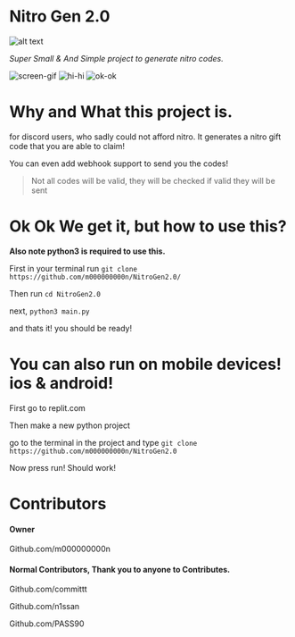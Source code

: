 # Nitro Gen 2.0
![alt text](https://github.com/m000000000n/NitroGen2.0/blob/main/D53E4619-3FD9-4889-BA67-43EC70BC89AE.jpeg/?raw=true)

*Super Small & And Simple project to generate nitro codes.*



![screen-gif](https://img.shields.io/github/languages/code-size/m000000000n/NitroGen2.0)  ![hi-hi](   https://img.shields.io/github/last-commit/m000000000n/NitroGen2.0)   ![ok-ok](https://img.shields.io/github/license/m000000000n/NitroGen2.0)








# Why and What this project is.


for discord users, who sadly could not afford nitro.
It generates a nitro gift code that you are able to claim! 


You can even add webhook support to send you the codes!

> Not all codes will be valid, they will be checked if valid they will be sent

# Ok Ok We get it, but how to use this?


**Also note python3 is required to use this.**

First in your terminal run `git clone https://github.com/m000000000n/NitroGen2.0/`



Then run `cd NitroGen2.0`


next, ` python3 main.py `


and thats it! you should be ready! 



# You can also run on mobile devices! ios & android!



First go to replit.com


Then make a new python project


go to the terminal in the project and type `git clone https://github.com/m000000000n/NitroGen2.0`

Now press run! Should work!


# Contributors

#### Owner 

Github.com/m000000000n


#### Normal Contributors, Thank you to anyone to Contributes.



Github.com/committt


Github.com/n1ssan


Github.com/PASS90

